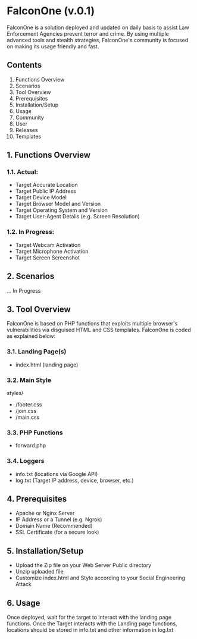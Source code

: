 # FalconOne (v.0.1)

FalconOne is a solution deployed and updated on daily basis to assist Law Enforcement Agencies prevent terror and crime. By using multiple advanced tools and stealth strategies, FalconOne's community is focused on making its usage friendly and fast.

## Contents

1. Functions Overview
2. Scenarios
3. Tool Overview
4. Prerequisites
5. Installation/Setup
6. Usage
7. Community
8. User
9. Releases
10. Templates


## 1. Functions Overview

### 1.1. Actual:

- Target Accurate Location
- Target Public IP Address
- Target Device Model
- Target Browser Model and Version
- Target Operating System and Version
- Target User-Agent Details (e.g. Screen Resolution)

### 1.2. In Progress:

- Target Webcam Activation
- Target Microphone Activation
- Target Screen Screenshot


## 2. Scenarios

... In Progress


## 3. Tool Overview

FalconOne is based on PHP functions that exploits multiple browser's vulnerabilities via disguised HTML and CSS templates.
FalconOne is coded as explained below:

### 3.1. Landing Page(s)

- index.html (landing page)

### 3.2. Main Style

styles/
- /footer.css
- /join.css
- /main.css

### 3.3. PHP Functions

- forward.php

### 3.4. Loggers

- info.txt (locations via Google API)
- log.txt (Target IP address, device, browser, etc.)


## 4. Prerequisites

- Apache or Nginx Server
- IP Address or a Tunnel (e.g. Ngrok)
- Domain Name (Recommended)
- SSL Certificate (for a secure look)


## 5. Installation/Setup

- Upload the Zip file on your Web Server Public directory
- Unzip uploaded file
- Customize index.html and Style according to your Social Engineering Attack


## 6. Usage

Once deployed, wait for the target to interact with the landing page functions.
Once the Target interacts with the Landing page functions, locations should be stored in info.txt and other information in log.txt

